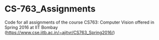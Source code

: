 # CS-763_Assignments
Code for all assignments of the course CS763: Computer Vision offered in Spring 2016 at IIT Bombay (https://www.cse.iitb.ac.in/~ajitvr/CS763_Spring2016/)
